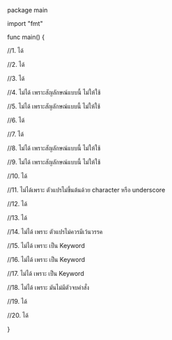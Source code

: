 package main

import "fmt"

func main() {

//1.
ได้

//2.
ได้

//3.
ได้

//4.
ไม่ได้ เพราะสัญลักษณ์แบบนี้ ไม่ให้ใช้

//5.
ไม่ได้ เพราะสัญลักษณ์แบบนี้ ไม่ให้ใช้

//6.
ได้

//7.
ได้

//8.
ไม่ได้ เพราะสัญลักษณ์แบบนี้ ไม่ให้ใช้

//9.
ไม่ได้ เพราะสัญลักษณ์แบบนี้ ไม่ให้ใช้

//10.
ได้

//11.
ไม่ได้เพราะ ตัวแปรไม่ขึ้นต้นด้วย character หรือ underscore

//12.
ได้

//13.
ได้

//14.
ไม่ได้ เพราะ ตัวแปรไม่ควรมีเว้นวรรค

//15.
ไม่ได้ เพราะ เป็น Keyword

//16.
ไม่ได้ เพราะ เป็น Keyword

//17.
ไม่ได้ เพราะ เป็น Keyword

//18.
ไม่ได้ เพราะ มันไม่มีตัวจบคำสั่ง

//19.
ได้

//20.
ได้

}
